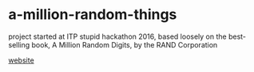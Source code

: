 # a-million-random-things
project started at ITP stupid hackathon 2016, based loosely on the best-selling book, A Million Random Digits, by the RAND Corporation

[website](http://www.amillionrandomdigits.com/)
